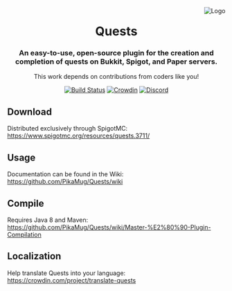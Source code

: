 <img src="https://static.wikia.nocookie.net/minecraft_gamepedia/images/e/e9/Book_and_Quill_JE2_BE2.png" alt="Logo" align="right">
<div align="center">
<h1>Quests</h1>
<h3>An easy-to-use, open-source plugin for the creation and completion of quests on Bukkit, Spigot, and Paper servers.</h3>
This work depends on contributions from coders like you!

[![Build Status](https://ci.codemc.org/job/PikaMug/job/Quests/badge/icon)](https://ci.codemc.org/job/PikaMug/job/Quests/)
[![Crowdin](https://d322cqt584bo4o.cloudfront.net/translate-quests/localized.svg)](https://crowdin.com/project/translate-quests)
[![Discord](https://discordapp.com/api/guilds/506992958894243860/widget.png?style=shield)](https://discordapp.com/invite/d56CQ6e)
</div>

Download
---

Distributed exclusively through SpigotMC: https://www.spigotmc.org/resources/quests.3711/

Usage
---

Documentation can be found in the Wiki: https://github.com/PikaMug/Quests/wiki

Compile
---

Requires Java 8 and Maven: https://github.com/PikaMug/Quests/wiki/Master-%E2%80%90-Plugin-Compilation

Localization
---

Help translate Quests into your language: https://crowdin.com/project/translate-quests
